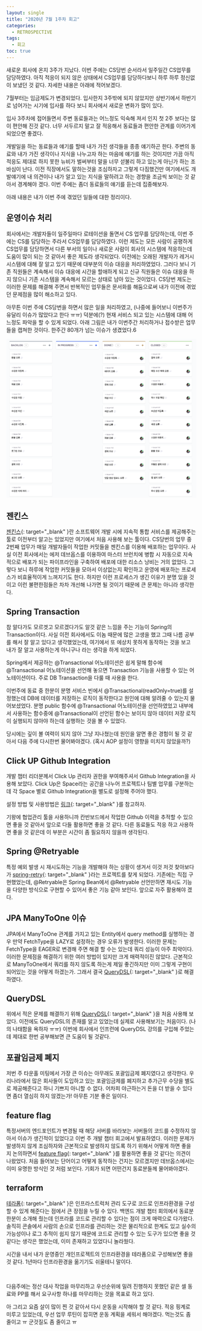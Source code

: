 ```yaml
---
layout: single
title: "2020년 7월 1주차 회고"
categories:
  - RETROSPECTIVE
tags:
  - 회고
toc: true
---
```


새로운 회사에 온지 3주가 지났다. 이번 주에는 CS당번 순서라서 일주일간 CS업무를 담당하였다. 아직 적응이 되지 않은 상태에서 CS업무를 담당하다보니 하루 하루 정신없이 보냈던 것 같다. 자세한 내용은 아래에 적어보겠다. 

7월부터는 임금제도가 변경되었다. 입사한지 3주밖에 되지 않았지만 상반기에서 하반기로 넘어가는 시기에 입사를 하다 보니 회사에서 새로운 변화가 많이 있다.

입사 3주차에 접어들면서 주변 동료들과는 어느정도 익숙해 져서 인지 첫 2주 보다는 많이 편안해 진것 같다. 너무 서두르지 말고 잘 적응해서 동료들과 편안한 관계를 이어가게 되었으면 좋겠다.

개발일을 하는 동료들과 얘기를 할때 내가 가진 생각들을 종종 얘기하곤 한다. 주변의 동료와 내가 가진 생각이나 지식을 나누고자 하는 마음에 얘기를 하는 것이지만 가끔 아직 적응도 제대로 하지 못한 뉴비가 벌써부터 말을 너무 섣불리 하고 있는게 아닌가 하는 조바심이 난다. 이전 직장에서도 말하는것을 조심하자고 그렇게 다짐했건만 여기에서도 개발얘기에 내 의견이나 내가 알고 있는 지식을 말하려고 하는 경향을 조금씩 보이는 것 같아서 경계해야 겠다. 이번 주에는 좀더 동료들의 얘기를 듣는데 집중해보자.

아래 내용은 내가 이번 주에 겪었던 일들에 대한 정리이다.

## 운영이슈 처리

회사에서는 개발자들이 일주일마다 로테이션을 돌면서 CS 업무를 담당하는데, 이번 주에는 CS를 담당하는 주라서 CS업무를 담당하였다. 이런 제도는 모든 사람이 공평하게 CS업무를 담당하면서 다른 부서의 일이나 새로운 사람이 회사의 시스템에 적응하는데 도움이 많이 되는 것 같아서 좋은 제도라 생각되었다. 이전에는 오래된 개발자가 레거시 시스템에 대해 잘 알고 있기 때문에 대부분의 이슈 대응을 처리하였었다. 그러다 보니 기존 직원들은 계속해서 이슈 대응에 시간을 할애하게 되고 신규 직원들은 이슈 대응을 하지 않으니 기존 시스템을 계속해서 모르는 상태로 남아 있는 것이었다. CS당번 제도는 이러한 문제를 해결해 주면서 반복적인 업무들은 문서화를 해둠으로써 내가 이전에 겪었던 문제점을 많이 해소하고 있다.

아무튼 이번 주에 CS당번을 하면서 많은 일을 처리하였고, (나중에 들어보니 이번주가 유달리 이슈가 많았다고 한다 ㅠㅠ) 덕분에(?) 현재 서비스 되고 있는 시스템에 대해 어느정도 파악을 할 수 있게 되었다. 아래 그림은 내가 이번주간 처리하거나 접수받은 업무들을 캡쳐한 것이다. 한주간 80개가 넘는 이슈가 생겼었다.6

![cs issue board](/assets/images/retrospective/click-up-cs-issue-board.png)

## 젠킨스

[젠킨스](https://www.jenkins.io/){: target="\_blank" }란 소프트웨어 개발 시에 지속적 통합 서비스를 제공해주는 툴로 이전부터 알고는 있었지만 여기에서 처음 사용해 보는 툴이다. CS당번의 업무 중 2번째 업무가 매일 개발자들이 작업한 커밋들을 젠킨스를 이용해 배포하는 업무이다. 사실 이전 회사에서는 에저 데브옵스를 이용하여 마스터 브런치에 병합 시 자동으로 지속적으로 배포가 되는 파이프라인을 구축하여 배포에 대한 리소스 낭비는 거의 없었다. 그렇다 보니 하루에 작업한 커밋들을 모아서 이상없는지 확인하고 운영에 배포하는 프로세스가 비효율적이게 느껴지기도 한다. 하지만 이런 프로세스가 생긴 이유가 분명 있을 것이고 이런 불편한점들은 차차 개선해 나가면 될 것이기 때문에 큰 문제는 아니라 생각한다.

## Spring Transaction

참 알다가도 모르겟고 모르겠다가도 알것 같은 느낌을 주는 기능이 Spring의 Transaction이다. 사실 이전 회사에서도 이놈 때문에 많은 고생을 했고 그때 나름 공부를 해서 잘 알고 있다고 생각했었는데, 여기에서 또 에상치 못하게 동작하는 것을 보고 내가 잘 알고 사용하는게 아니구나 라는 생각을 하게 되었다.

Spring에서 제공하는 @Transactional 어노테이션은 쉽게 말해 함수에 @Transactional 어노테이션을 선언해 놓으면 Transaction 기능을 사용할 수 있는 어노테이션이다. 주로 DB Transaction을 다룰 때 사용을 한다.

이번주에 동료 중 한분이 분명 서비스 빈에서 @Transactional(readOnly=true)를 설정했는데 DB에 데이터를 저장하는 로직이 동작한다고 원인에 대해 알려줄 수 있는지 물어보셨었다. 분명 public 함수에 @Transactional 어노테이션을 선언하였었고 내부에서 사용하는 함수중에 @Transactional이 선언된 함수는 보이지 않아 데이터 저장 로직이 실행되지 않아야 하는데 실행하는 것을 볼 수 있었다.

당시에는 깊이 볼 여력이 되지 않아 그냥 지나쳤는데 원인을 알면 좋은 경험이 될 것 같아서 다음 주에 다시한번 물어봐야겠다. (혹시 AOP 설정이 영향을 미치지 않았을까?)

## Click UP Github Integration

개발 챕터 리더분께서 Click Up 관리자 권한을 부여해주셔서 Github Integration을 사용해 보았다. Click Up은 Space라는 공간을 나누어 프로젝트나 팀별 업무를 구분하는데 각 Space 별로 Github Integration을 별도로 설정해 주어야 했다.

설정 방법 및 사용방법은 [링크](https://docs.clickup.com/en/articles/856285-github){: target="\_blank" }를 참고하자.

기왕에 협업관리 툴을 사용하니까 칸반보드에서 작업한 Github 이력을 추적할 수 있으면 좋을 것 같아서 앞으로 다들 활용하면 좋을 것 같다. 다른 동료들도 적응 하고 사용하면 좋을 것 같은데 이 부분은 시간이 좀 필요하지 않을까 생각된다.

## Spring @Retryable

특정 예외 발생 시 재시도하는 기능을 개발해야 하는 상황이 생겨서 이것 저것 찾아보다가 [spring-retry](https://github.com/spring-projects/spring-retry){: target="\_blank" }라는 프로젝트를 찾게 되었다. 기존에는 직접 구현했었는데, @Retryable은 Spring Bean에서 @Retryable 선언만하면 재시도 기능을 다양한 방식으로 구현할 수 있어서 좋은 기능 같아 보인다. 앞으로 자주 활용해야 겠다.

## JPA ManyToOne 이슈

JPA에서 ManyToOne 관계를 가지고 있는 Entity에서 query method를 실행하는 경우 만약 FetchType을 LAZY로 설정하는 경우 오류가 발생한다. 이러한 문제는 FetchType을 EAGER로 변경해 주면 해결 할 수는 있는데 쿼리 성능이 아주 최악이다. 이러한 문제점을 해결하기 위한 여러 방법이 있지만 크게 매력적이진 않았다. 근본적으로 ManyToOne에서 쿼리를 하지 않도록 하는게 제일 좋긴하지만 이미 그렇게 구현이 되어있는 것을 어떻게 하겠는가. 그래서 결국 [QueryDSL](https://github.com/querydsl/querydsl){: target="\_blank" }로 해결하였다.

## QueryDSL

위에서 적은 문제를 해결하기 위해 [QueryDSL](https://github.com/querydsl/querydsl){: target="\_blank" }을 처음 사용해 보았다. 이전에도 QueryDSL의 존재를 알고 있었는데 실제로 사용해보기는 처음이다. (나의 나태함을 욕하자 ㅠㅠ) 이번에 회사에서 인프런에 QueryDSL 강의를 구입해 주었는데 제대로 한번 공부해보면 큰 도움이 될 것같다.

## 포괄임금제 폐지

저번 주 타운홀 미팅에서 가장 큰 이슈는 아무래도 포괄임금제 폐지였다고 생각한다. 우리나라에서 많은 회사들이 도입하고 있는 포괄임금제를 폐지하고 추가근무 수당을 별도로 제공해준다고 하니 기쁘지 아니할 수 없다. 어차피 야근하는거 돈을 더 받을 수 있다면 좀더 열심히 하지 않겠는가! 아무튼 기분 좋은 일이다.

## feature flag

특정서버의 엔드포인트가 변경될 때 해당 서버를 바라보는 서버들의 코드를 수정하지 않아서 이슈가 생긴적이 있었다고 이번 주 개발 챕터 회고에서 발표하였다. 이러한 문제가 발생하지 않게 조심하자와 근본적으로 발생하지 않도록 하기 위해서 어떻게 하면 좋을 지 논의하면서 [feature flag](https://devops.com/5-best-practices-for-feature-flagging/){: target="\_blank" }를 활용하면 좋을 것 같다는 의견이 나왔었다. 처음 들어보는 단어이고 어떻게 동작하는 건지는 모르겠지만 데브옵스에서는 이미 유명한 방식인 것 처럼 보인다. 기회가 되면 어떤건지 동료분들께 물어봐야겠다.

## terraform

[테라폼](https://www.terraform.io){: target="\_blank" }은 인프라스트럭처 관리 도구로 코드로 인프라환경을 구성할 수 있게 해준다는 점에서 큰 장점을 누릴 수 있다. 백엔드 개발 챕터 회의에서 동료분 한분이 소개해 줬는데 인프라를 코드로 관리할 수 있다는 점이 크게 매력으로 다가왔다. 솔직히 콘솔에서 사람의 손으로 인프라를 관리하는 것은 물리적으로 한계도 있고 실수의 가능성이나 로그 추적이 쉽지 않기 때문에 코드로 관리할 수 있는 도구가 있으면 좋을 것 같다는 생각은 했었는데, 이미 존재하고 있었다니 놀라웠다.

시간을 내서 내가 운영중인 개인프로젝트의 인프라환경을 테라폼으로 구성해보면 좋을것 같다. 1년마다 인프라환경을 옮기기도 쉬울테니 말이다.

<br/>

다음주에는 정산 대사 작업을 마무리하고 우선순위에 밀려 진행하지 못했던 같은 셀 동료와 PP를 해서 요구사항 하나를 마무리하는 것을 목표로 하고 있다.

아 그리고 요즘 살이 많이 찐 것 같아서 다시 운동을 시작해야 할 것 같다. 적응 핑계로 미루고 있었는데, 우선 업무 루틴이 잡히면 운동 계획을 세워서 해야겠다. 먹는것도 좀 줄이고 ㅠ 군것질도 좀 줄이고 ㅠ